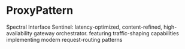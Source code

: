 # ProxyPattern
Spectral Interface Sentinel: latency-optimized, content-refined, high-availability gateway orchestrator. featuring traffic-shaping capabilities implementing modern request-routing patterns
